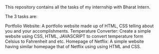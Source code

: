 This repository contains all the tasks of my internship with Bharat Intern.

The 3 tasks are:

Portfolio Website: A portfolio website made up of HTML, CSS telling about you and your accomplishments.
Temperature Converter: Create a simple website using CSS, HTML, JAVASCRIPT to convert temperature form Celsius to Fahrenheit and etc.
Homepage of Netflix: A simple website having similar homepage that of Netflix using using HTML and CSS.
